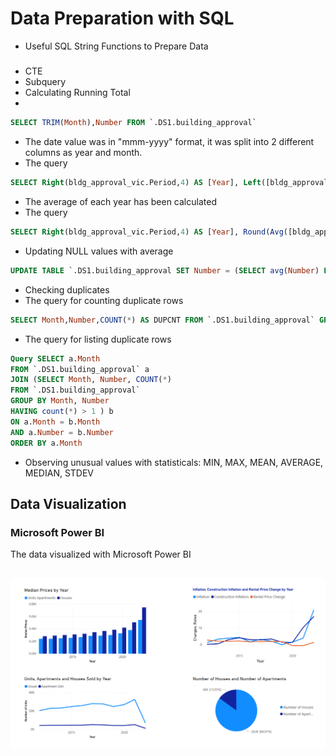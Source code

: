# Data Preparation with SQL
- Useful SQL String Functions to Prepare Data
##### 
- CTE
- Subquery
- Calculating Running Total
- 
 
```sql
SELECT TRIM(Month),Number FROM `.DS1.building_approval`
```
- The date value was in "mmm-yyyy" format, it was split into 2 different columns as year and month.
- The query
```sql
SELECT Right(bldg_approval_vic.Period,4) AS [Year], Left([bldg_approval_vic].[Period],3) AS [Month], bldg_approval_vic.Number FROM bldg_approval_vic" 
```
- The average of each year has been calculated 
- The query 
```sql
SELECT Right(bldg_approval_vic.Period,4) AS [Year], Round(Avg([bldg_approval_vic].[permit_number]),0) AS permit_number_avg FROM bldg_approval_vic GROUP BY Right(bldg_approval_vic.Period,4);
```
- Updating NULL values with average 
```sql
UPDATE TABLE `.DS1.building_approval SET Number = (SELECT avg(Number) FROM `.DS1.building_approval`) WHERE Number IS NULL;
```
- Checking duplicates
- The query for counting duplicate rows
```sql
SELECT Month,Number,COUNT(*) AS DUPCNT FROM `.DS1.building_approval` GROUP BY Month, Number HAVING COUNT(*) > 0"
```
- The query for listing duplicate rows
```sql
Query SELECT a.Month
FROM `.DS1.building_approval` a
JOIN (SELECT Month, Number, COUNT(*)
FROM `.DS1.building_approval` 
GROUP BY Month, Number
HAVING count(*) > 1 ) b
ON a.Month = b.Month
AND a.Number = b.Number
ORDER BY a.Month
```
- Observing unusual values with statisticals: MIN, MAX, MEAN, AVERAGE, MEDIAN, STDEV
## Data Visualization
### Microsoft Power BI
The data visualized with Microsoft Power BI
## ![](https://github.com/Ahmet-Ozkaya/Data-Analytics/blob/main/HousingOutlookPowerBI.png)

